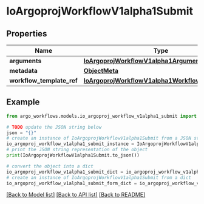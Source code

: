 # IoArgoprojWorkflowV1alpha1Submit


## Properties

Name | Type | Description | Notes
------------ | ------------- | ------------- | -------------
**arguments** | [**IoArgoprojWorkflowV1alpha1Arguments**](IoArgoprojWorkflowV1alpha1Arguments.md) |  | [optional] 
**metadata** | [**ObjectMeta**](ObjectMeta.md) |  | [optional] 
**workflow_template_ref** | [**IoArgoprojWorkflowV1alpha1WorkflowTemplateRef**](IoArgoprojWorkflowV1alpha1WorkflowTemplateRef.md) |  | 

## Example

```python
from argo_workflows.models.io_argoproj_workflow_v1alpha1_submit import IoArgoprojWorkflowV1alpha1Submit

# TODO update the JSON string below
json = "{}"
# create an instance of IoArgoprojWorkflowV1alpha1Submit from a JSON string
io_argoproj_workflow_v1alpha1_submit_instance = IoArgoprojWorkflowV1alpha1Submit.from_json(json)
# print the JSON string representation of the object
print(IoArgoprojWorkflowV1alpha1Submit.to_json())

# convert the object into a dict
io_argoproj_workflow_v1alpha1_submit_dict = io_argoproj_workflow_v1alpha1_submit_instance.to_dict()
# create an instance of IoArgoprojWorkflowV1alpha1Submit from a dict
io_argoproj_workflow_v1alpha1_submit_form_dict = io_argoproj_workflow_v1alpha1_submit.from_dict(io_argoproj_workflow_v1alpha1_submit_dict)
```
[[Back to Model list]](../README.md#documentation-for-models) [[Back to API list]](../README.md#documentation-for-api-endpoints) [[Back to README]](../README.md)


